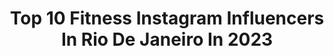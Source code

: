 ---
title: Top 10 Fitness Instagram Influencers In Rio De Janeiro In 2023
description: >-
  Find top fitness Instagram influencers in Rio De Janeiro in 2023. Most popular hashtags: #fitness #riodejaneiro #tbt #praia.
platform: Instagram
hits: 36
text_top: Discover the most popular Instagram influencers on inBeat.
text_bottom: Our search engine aggregates 36 Instagram influencers like this in Rio de Janeiro, Brazil for you to collaborate.
profiles:
  - username: "adilaalvesoficial"
    fullname: >-
      ✨Á ᴅ  ɪ  よ  ᴀ ⠀⠀
    bio: >-
      🌍 da Bahêa pro mundo! - Se eu sou barril véi✨🤷🏼‍♀️ ⚡️CEO da @adilaonlinestore ®️ Bora CACHEAR comigo? 🌻 CACHOS | MAKEUP | FITNESS 📍Rio de Janeiro, BR
    location: "Brazil"
    followers: 99542
    engagement: 182
    commentsToLikes: 0.055248
    id: ck8t843t7j1ad0j78o3m0i81u
    verified: false
    hashtags: "#curlyhair, #curlyblondehair, #sheinofficial, #sheingals"
  - username: "crispereirarezende"
    fullname: >-
      CRISTIANE REZENDE
    bio: >-
      Fashion | Beleza | Fitness | Mom | Wife Rio de Janeiro
    location: "Brazil"
    followers: 61023
    engagement: 91
    commentsToLikes: 0.469803
    id: ck5hi8ewgc6ow0i116kjwb75r
    verified: false
    hashtags: "#consumoconsciente, #canela, #inspiration, #bahia"
  - username: "caroolfigueiras"
    fullname: >-
      CAROL FIGUEIRAS
    bio: >-
      • TREINO | ALIMENTAÇÃO | LIFESTYLE • Rio de Janeiro • O tal “Fitness” sem neura 🦋Trabalho/Parcerias : direct ou contatocaroolfigueiras@gmail.com
    location: "Brazil"
    followers: 6217
    engagement: 657
    commentsToLikes: 0.066836
    id: ck6u9m1vdyatr0j71gsb6ppmf
    verified: false
    hashtags: "#thatibritopersonal, #treinodepernas, #lifestyle, #vidasaud"
  - username: "tin_beca"
    fullname: >-
      M̸a̸r̸t̸ín̸ 🧸🏳️‍🌈
    bio: >-
      ❤️ Brasil, Rio de Janeiro 🇧🇷 📍 Barcelona 🇪🇸
    location: "Brazil"
    followers: 92153
    engagement: 930
    commentsToLikes: 0.030120
    id: ck6u96c1tvr7o0j71gqt9ywaq
    verified: false
    hashtags: "#morrodesaopaulo, #bahia, #praia, #fitness"
  - username: "deboragmoura"
    fullname: >-
      Débora G Moura
    bio: >-
      📍Rio de Janeiro | 🇧🇷 📩 contato@deboragmoura.com.br
    location: "Brazil"
    followers: 298796
    engagement: 1011
    commentsToLikes: 0.013615
    id: ck0vzjby09e0f0i19hrbih09h
    verified: false
    hashtags: "#fitness, #saude, #qualidadedevida, #sedirigirnaobeba"
  - username: "viannaanacarolina"
    fullname: >-
      Ana Carolina Vianna
    bio: >-
      📍Rio de Janeiro, Brasil * Registro dos meus momentos * Viagens * Dicas *Lifestyle Parceria via Direct💌 🌎🇧🇷🇦🇷🇵🇪🇵🇾🇺🇸
    location: "Brazil"
    followers: 17383
    engagement: 428
    commentsToLikes: 0.507252
    id: ck0w6eb0f85tn0i19uh67fxqx
    verified: false
    hashtags: "#riodejaneiro, #fantasticview, #destinosnacionais, #riograndedonorte"
  - username: "lupincarioca"
    fullname: >-
      Wanderson Alves
    bio: >-
      “A vida tem a cor que você pinta” 👊🏻 Permita-se... 🇧🇷 Brasileiro 💚Solteiro 📍Rio de Janeiro Bem vindo ao meu mundo!!!
    location: "Brazil"
    followers: 5232
    engagement: 2592
    commentsToLikes: 0.039192
    id: ck8t4no8w7fux0j78d91r8nyw
    verified: false
    hashtags: "#verao2021, #fitness, #friends, #felicidade"
  - username: "guiscarpari"
    fullname: >-
      Gui Scarpari
    bio: >-
      Afinal, você poderia me amar de qualquer jeito? 📍 Rio de Janeiro
    location: "Brazil"
    followers: 62675
    engagement: 658
    commentsToLikes: 0.018025
    id: ckap4ysy29f210i78qwz72jxg
    verified: false
    hashtags: "#stayhome, #selfie, #amor, #ficaemcasa"
  - username: "daniellemag"
    fullname: >-
      Danielle Magalhaes Rocha
    bio: >-
      Rio de Janeiro, 20 🇧🇷 Nutrição por amor 💕 Atleta BaseMax 🏆 @maxtitaniumsuplementos % DANI10 🎟 @farmaciaarteeciencia 🧬 @gpharma_brasil 🧊 @4lifemedical
    location: "Brazil"
    followers: 41198
    engagement: 702
    commentsToLikes: 0.014285
    id: ck15qywzf5atq0i194mqq2uzq
    verified: false
    hashtags: "#teamjorlan, #basemax, #fitness, #bodybuilding"
  - username: "patrick_marinho"
    fullname: >-
      Patrick Marinho
    bio: >-
      🇧🇷 Brazilian 🏠 Dublin - Ireland 🇮🇪 @steelsupplements | Code: PatrickM (10% off) 🤙🏻 Rio de Janeiro 😎 👻 Snap: patrickmarinho ▫Facebook: Patrick Marinho
    location: "Brazil"
    followers: 87421
    engagement: 172
    commentsToLikes: 0.045640
    id: ck15pi7lay0bh0i19rfzu779s
    verified: false
    hashtags: "#shredded, #carioca, #fit, #europe"
---